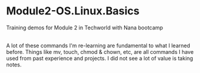 # Module2-OS.Linux.Basics
Training demos for Module 2 in Techworld with Nana bootcamp<br /> <br />

A lot of these commands I'm re-learning are fundamental to what I learned before. Things like mv, touch, chmod & chown, etc, are all commands I have used from past experience and projects. I did not see a lot of value is taking notes.
